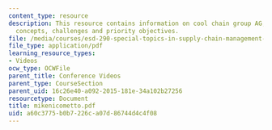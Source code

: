 ```yaml
---
content_type: resource
description: This resource contains information on cool chain group AG, implementation
  concepts, challenges and priority objectives.
file: /media/courses/esd-290-special-topics-in-supply-chain-management-spring-2005/a60c3775b0b7226ca07d86744d4c4f08_mikenicometto.pdf
file_type: application/pdf
learning_resource_types:
- Videos
ocw_type: OCWFile
parent_title: Conference Videos
parent_type: CourseSection
parent_uid: 16c26e40-a092-2015-181e-34a102b27256
resourcetype: Document
title: mikenicometto.pdf
uid: a60c3775-b0b7-226c-a07d-86744d4c4f08
---
```

